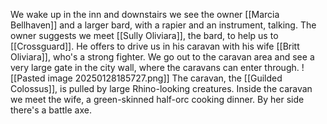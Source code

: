 We wake up in the inn and downstairs we see the owner [[Marcia Bellhaven]] and a larger bard, with a rapier and an instrument, talking. The owner suggests we meet [[Sully Oliviara]], the bard, to help us to [[Crossguard]]. He offers to drive us in his caravan with his wife [[Britt Oliviara]], who's a strong fighter.
We go out to the caravan area and see a very large gate in the city wall, where the caravans can enter through. 
![[Pasted image 20250128185727.png]]
The caravan, the [[Guilded Colossus]], is pulled by large Rhino-looking creatures.
Inside the caravan we meet the wife, a green-skinned half-orc cooking dinner. By her side there's a battle axe. 